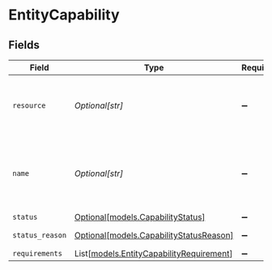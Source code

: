 # EntityCapability


## Fields

| Field                                                                                | Type                                                                                 | Required                                                                             | Description                                                                          | Example                                                                              |
| ------------------------------------------------------------------------------------ | ------------------------------------------------------------------------------------ | ------------------------------------------------------------------------------------ | ------------------------------------------------------------------------------------ | ------------------------------------------------------------------------------------ |
| `resource`                                                                           | *Optional[str]*                                                                      | :heavy_minus_sign:                                                                   | Always the word `capability` for this resource type.                                 | capability                                                                           |
| `name`                                                                               | *Optional[str]*                                                                      | :heavy_minus_sign:                                                                   | A unique name for this capability like `payments` / `settlements`.                   | payments                                                                             |
| `status`                                                                             | [Optional[models.CapabilityStatus]](../models/capabilitystatus.md)                   | :heavy_minus_sign:                                                                   | N/A                                                                                  | pending                                                                              |
| `status_reason`                                                                      | [Optional[models.CapabilityStatusReason]](../models/capabilitystatusreason.md)       | :heavy_minus_sign:                                                                   | N/A                                                                                  | requirement-past-due                                                                 |
| `requirements`                                                                       | List[[models.EntityCapabilityRequirement](../models/entitycapabilityrequirement.md)] | :heavy_minus_sign:                                                                   | N/A                                                                                  |                                                                                      |